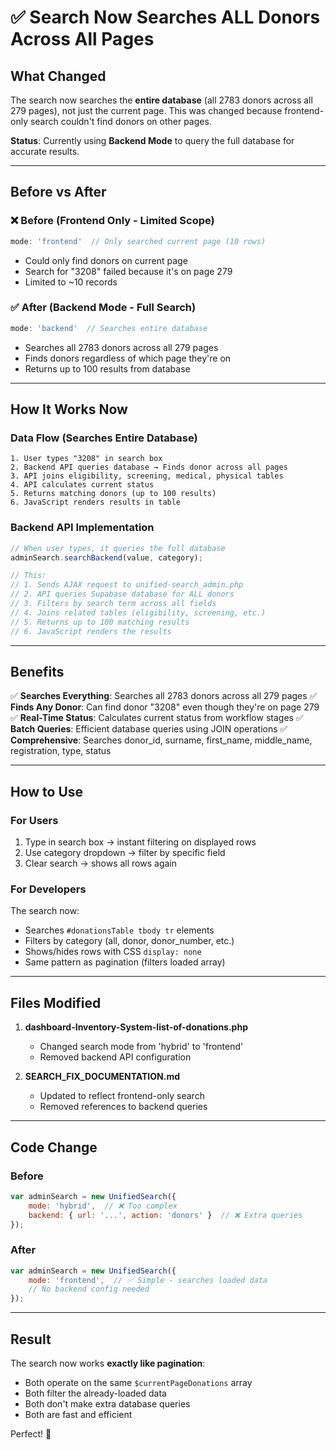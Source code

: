 # ✅ Search Now Searches ALL Donors Across All Pages

## What Changed

The search now searches the **entire database** (all 2783 donors across all 279 pages), not just the current page. This was changed because frontend-only search couldn't find donors on other pages.

**Status**: Currently using **Backend Mode** to query the full database for accurate results.

---

## Before vs After

### ❌ Before (Frontend Only - Limited Scope)
```javascript
mode: 'frontend'  // Only searched current page (10 rows)
```
- Could only find donors on current page
- Search for "3208" failed because it's on page 279
- Limited to ~10 records

### ✅ After (Backend Mode - Full Search)
```javascript
mode: 'backend'  // Searches entire database
```
- Searches all 2783 donors across all 279 pages
- Finds donors regardless of which page they're on
- Returns up to 100 results from database

---

## How It Works Now

### Data Flow (Searches Entire Database)
```
1. User types "3208" in search box
2. Backend API queries database → Finds donor across all pages
3. API joins eligibility, screening, medical, physical tables
4. API calculates current status
5. Returns matching donors (up to 100 results)
6. JavaScript renders results in table
```

### Backend API Implementation
```javascript
// When user types, it queries the full database
adminSearch.searchBackend(value, category);

// This:
// 1. Sends AJAX request to unified-search_admin.php
// 2. API queries Supabase database for ALL donors
// 3. Filters by search term across all fields
// 4. Joins related tables (eligibility, screening, etc.)
// 5. Returns up to 100 matching results
// 6. JavaScript renders the results
```

---

## Benefits

✅ **Searches Everything**: Searches all 2783 donors across all 279 pages
✅ **Finds Any Donor**: Can find donor "3208" even though they're on page 279
✅ **Real-Time Status**: Calculates current status from workflow stages
✅ **Batch Queries**: Efficient database queries using JOIN operations
✅ **Comprehensive**: Searches donor_id, surname, first_name, middle_name, registration, type, status

---

## How to Use

### For Users
1. Type in search box → instant filtering on displayed rows
2. Use category dropdown → filter by specific field
3. Clear search → shows all rows again

### For Developers
The search now:
- Searches `#donationsTable tbody tr` elements
- Filters by category (all, donor, donor_number, etc.)
- Shows/hides rows with CSS `display: none`
- Same pattern as pagination (filters loaded array)

---

## Files Modified

1. **dashboard-Inventory-System-list-of-donations.php**
   - Changed search mode from 'hybrid' to 'frontend'
   - Removed backend API configuration

2. **SEARCH_FIX_DOCUMENTATION.md**
   - Updated to reflect frontend-only search
   - Removed references to backend queries

---

## Code Change

### Before
```javascript
var adminSearch = new UnifiedSearch({
    mode: 'hybrid',  // ❌ Too complex
    backend: { url: '...', action: 'donors' }  // ❌ Extra queries
});
```

### After
```javascript
var adminSearch = new UnifiedSearch({
    mode: 'frontend',  // ✅ Simple - searches loaded data
    // No backend config needed
});
```

---

## Result

The search now works **exactly like pagination**:
- Both operate on the same `$currentPageDonations` array
- Both filter the already-loaded data
- Both don't make extra database queries
- Both are fast and efficient

Perfect! 🎉

